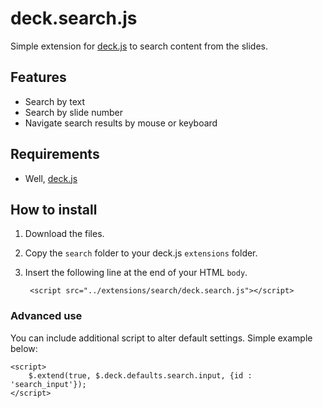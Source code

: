 # deck.search.js #

Simple extension for [deck.js][] to search content from the slides.

## Features

* Search by text
* Search by slide number
* Navigate search results by mouse or keyboard

## Requirements ##

* Well, [deck.js][]

## How to install ##

1. Download the files.

2. Copy the `search` folder to your deck.js `extensions` folder.

3. Insert the following line at the end of your HTML `body`.

		<script src="../extensions/search/deck.search.js"></script>

### Advanced use
You can include additional script to alter default settings. Simple example below:

	<script>
		$.extend(true, $.deck.defaults.search.input, {id : 'search_input'});
	</script>

[deck.js]: https://github.com/imakewebthings/deck.js
